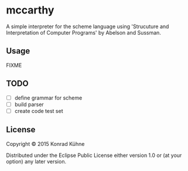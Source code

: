 # mccarthy

A simple interpreter for the scheme language using 'Strucuture and Interpretation of Computer Programs' by Abelson and Sussman.

## Usage

FIXME

## TODO

- [ ] define grammar for scheme
- [ ] build parser
- [ ] create code test set
 
## License

Copyright © 2015 Konrad Kühne

Distributed under the Eclipse Public License either version 1.0 or (at
your option) any later version.
